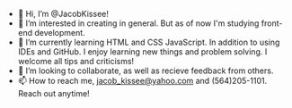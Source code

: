 - 👋 Hi, I’m @JacobKissee!
- 👀 I’m interested in creating in general. But as of now I'm studying front-end development.  
- 🌱 I’m currently learning HTML and CSS JavaScript. In addition to using IDEs and GitHub. I enjoy learning new things and problem solving. I welcome all tips and criticisms!
- 💞️ I’m looking to collaborate, as well as recieve feedback from others. 
- 📫 How to reach me, jacob_kissee@yahoo.com and (564)205-1101. Reach out anytime!
<!---
JacobKissee/JacobKissee is a ✨ special ✨ repository because its `README.md` (this file) appears on your GitHub profile.
You can click the Preview link to take a look at your changes.
--->
